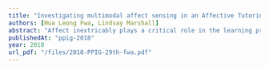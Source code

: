 ```yaml
---
title: "Investigating multimodal affect sensing in an Affective Tutoring System using unobtrusive sensors"
authors: [Hua Leong Fwa, Lindsay Marshall]
abstract: "Affect inextricably plays a critical role in the learning process. In this study, we investigate the multimodal fusion of facial, keystrokes, mouse clicks, head posture and contextual features for the detection of student’s frustration in an Affective Tutoring System. The results (AUC=0.64) demonstrated empirically that a multimodal approach offers higher accuracy and better robustness as compared to a unimodal approach. In addition, the inclusion of keystrokes and mouse clicks makes up for the detection gap where video based sensing modes (facial and head postures) are not available. The findings in this paper will dovetail to our end research objective of optimizing the learning of students by adapting empathetically or tailoring to their affective states."
publishedAt: "ppig-2018"
year: 2018
url_pdf: "/files/2018-PPIG-29th-fwa.pdf"
---
```

